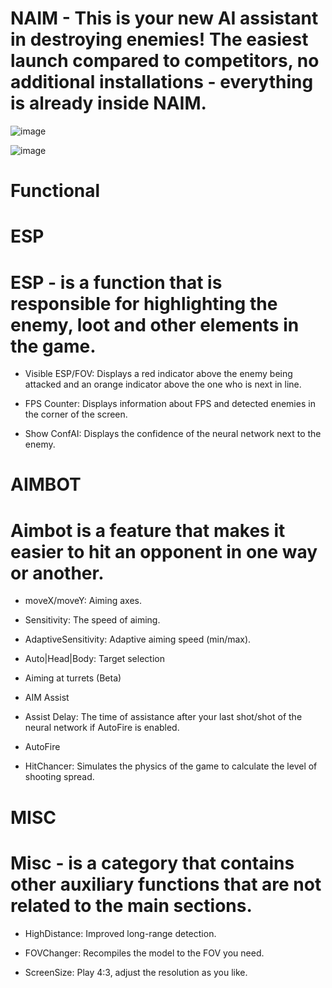 # NAIM - This is your new AI assistant in destroying enemies! The easiest launch compared to competitors, no additional installations - everything is already inside NAIM.


![image](https://github.com/user-attachments/assets/85cbf1ef-e925-4dff-b6f3-de2bc8f60391)

![image](https://github.com/user-attachments/assets/eaa6f293-0129-4fce-985e-91e2e83712bb)


# Functional

# ESP
# ESP - is a function that is responsible for highlighting the enemy, loot and other elements in the game.

- Visible ESP/FOV: Displays a red indicator above the enemy being attacked and an orange indicator above the one who is next in line. 

- FPS Counter: Displays information about FPS and detected enemies in the corner of the screen. 

- Show ConfAI: Displays the confidence of the neural network next to the enemy.


# AIMBOT

# Aimbot is a feature that makes it easier to hit an opponent in one way or another.

- moveX/moveY: Aiming axes. 

- Sensitivity: The speed of aiming. 

- AdaptiveSensitivity: Adaptive aiming speed (min/max). 

- Auto|Head|Body: Target selection 

- Aiming at turrets (Beta) 

- AIM Assist 

- Assist Delay: The time of assistance after your last shot/shot of the neural network if AutoFire is enabled. 

- AutoFire 

- HitChancer: Simulates the physics of the game to calculate the level of shooting spread.


# MISC

# Misc - is a category that contains other auxiliary functions that are not related to the main sections.


- HighDistance: Improved long-range detection. 

- FOVChanger: Recompiles the model to the FOV you need. 

- ScreenSize: Play 4:3, adjust the resolution as you like.
